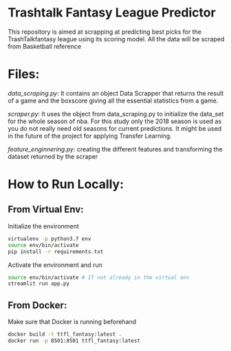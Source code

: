 # Trashtalk Fantasy League Predictor

This repository is aimed at scrapping at predicting best picks for the TrashTalkfantasy league using its scoring model. All the data will be scraped from Basketball reference

# Files:
*data_scraping.py*: It contains an object Data Scrapper that returns the result of a game and the boxscore giving all the essential statistics from a game.

*scraper.py*: It uses the object from data_scraping.py to initialize the data_set for the whole season of nba. For this study only the 2018 season is used as you do not really need old seasons for current predictions. It might be used in the future of the project for applying Transfer Learning.

*feature_enginnering.py*: creating the different features and transforming the dataset returned by the scraper

# How to Run Locally:

## From Virtual Env:

Initialize the environment
```bash
virtualenv -p python3.7 env
source env/bin/activate
pip install -r requirements.txt
```

Activate the environment and run
```bash
source env/bin/activate # If not already in the virtual env
streamlit run app.py
```
## From Docker:

Make sure that Docker is running beforehand
```bash
docker build -t ttfl_fantasy:latest .
docker run -p 8501:8501 ttfl_fantasy:latest
```
